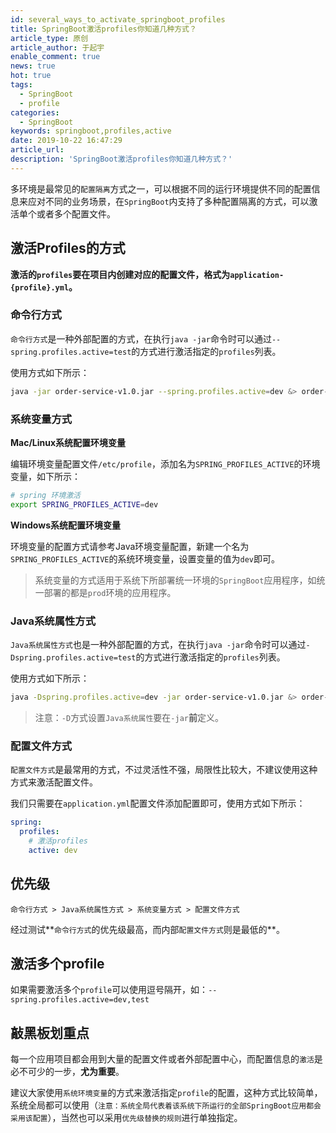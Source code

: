 ```yaml
---
id: several_ways_to_activate_springboot_profiles
title: SpringBoot激活profiles你知道几种方式？
article_type: 原创
article_author: 于起宇
enable_comment: true
news: true
hot: true
tags:
  - SpringBoot
  - profile
categories:
  - SpringBoot
keywords: springboot,profiles,active
date: 2019-10-22 16:47:29
article_url:
description: 'SpringBoot激活profiles你知道几种方式？'
---
```


多环境是最常见的`配置隔离`方式之一，可以根据不同的运行环境提供不同的配置信息来应对不同的业务场景，在`SpringBoot`内支持了多种配置隔离的方式，可以激活单个或者多个配置文件。

<!--more-->

## 激活Profiles的方式

**激活的`profiles`要在项目内创建对应的配置文件，格式为`application-{profile}.yml`。**

### 命令行方式

`命令行方式`是一种外部配置的方式，在执行`java -jar`命令时可以通过`--spring.profiles.active=test`的方式进行激活指定的`profiles`列表。

使用方式如下所示：

```bash
java -jar order-service-v1.0.jar --spring.profiles.active=dev &> order-service.log &
```

### 系统变量方式

**Mac/Linux系统配置环境变量**

编辑环境变量配置文件`/etc/profile`，添加名为`SPRING_PROFILES_ACTIVE`的环境变量，如下所示：

```bash
# spring 环境激活
export SPRING_PROFILES_ACTIVE=dev
```

**Windows系统配置环境变量**

环境变量的配置方式请参考Java环境变量配置，新建一个名为`SPRING_PROFILES_ACTIVE`的系统环境变量，设置变量的值为`dev`即可。



> 系统变量的方式适用于系统下所部署统一环境的`SpringBoot`应用程序，如统一部署的都是`prod`环境的应用程序。

### Java系统属性方式

`Java系统属性方式`也是一种外部配置的方式，在执行`java -jar`命令时可以通过`-Dspring.profiles.active=test`的方式进行激活指定的`profiles`列表。

使用方式如下所示：

```bash
java -Dspring.profiles.active=dev -jar order-service-v1.0.jar &> order-service.log &
```

> 注意：`-D`方式设置`Java系统属性`要在`-jar`**前**定义。

### 配置文件方式

`配置文件方式`是最常用的方式，不过灵活性不强，局限性比较大，不建议使用这种方式来激活配置文件。

我们只需要在`application.yml`配置文件添加配置即可，使用方式如下所示：

```yaml
spring:
  profiles:
    # 激活profiles
    active: dev
```

## 优先级

```
命令行方式 > Java系统属性方式 > 系统变量方式 > 配置文件方式
```

经过测试**`命令行方式`的优先级最高，而内部`配置文件方式`则是最低的**。

## 激活多个profile

如果需要激活多个`profile`可以使用逗号隔开，如：`--spring.profiles.active=dev,test`

## 敲黑板划重点

每一个应用项目都会用到大量的配置文件或者外部配置中心，而配置信息的`激活`是必不可少的一步，**尤为重要**。

建议大家使用`系统环境变量`的方式来激活指定`profile`的配置，这种方式比较简单，系统全局都可以使用（`注意：系统全局代表着该系统下所运行的全部SpringBoot应用都会采用该配置`），当然也可以采用`优先级替换的规则`进行单独指定。